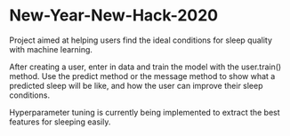 # New-Year-New-Hack-2020
Project aimed at helping users find the ideal conditions for sleep quality with machine learning.

After creating a user, enter in data and train the model with the user.train() method. Use the predict method or the message method to show what a predicted sleep will be like, and how the user can improve their sleep conditions.

Hyperparameter tuning is currently being implemented to extract the best features for sleeping easily.
